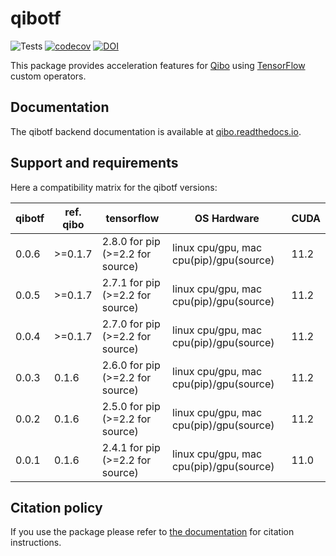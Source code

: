 # qibotf

![Tests](https://github.com/qiboteam/qibotf/workflows/Tests/badge.svg)
[![codecov](https://codecov.io/gh/qiboteam/qibotf/branch/main/graph/badge.svg?token=0MRXUA7SZ0)](https://codecov.io/gh/qiboteam/qibotf)
[![DOI](https://zenodo.org/badge/241307936.svg)](https://zenodo.org/badge/latestdoi/241307936)

This package provides acceleration features for [Qibo](https://github.com/qiboteam/qibo) using [TensorFlow](https://github.com/tensorflow/tensorflow) custom operators.

## Documentation

The qibotf backend documentation is available at [qibo.readthedocs.io](https://qibo.readthedocs.io/en/stable/installation.html).

## Support and requirements

Here a compatibility matrix for the qibotf versions:

| qibotf | ref. qibo | tensorflow                       | OS Hardware                             | CUDA |
|--------|-----------|----------------------------------|-----------------------------------------|------|
| 0.0.6  | >=0.1.7   | 2.8.0 for pip (>=2.2 for source) | linux cpu/gpu, mac cpu(pip)/gpu(source) | 11.2 |
| 0.0.5  | >=0.1.7   | 2.7.1 for pip (>=2.2 for source) | linux cpu/gpu, mac cpu(pip)/gpu(source) | 11.2 |
| 0.0.4  | >=0.1.7   | 2.7.0 for pip (>=2.2 for source) | linux cpu/gpu, mac cpu(pip)/gpu(source) | 11.2 |
| 0.0.3  |   0.1.6   | 2.6.0 for pip (>=2.2 for source) | linux cpu/gpu, mac cpu(pip)/gpu(source) | 11.2 |
| 0.0.2  |   0.1.6   | 2.5.0 for pip (>=2.2 for source) | linux cpu/gpu, mac cpu(pip)/gpu(source) | 11.2 |
| 0.0.1  |   0.1.6   | 2.4.1 for pip (>=2.2 for source) | linux cpu/gpu, mac cpu(pip)/gpu(source) | 11.0 |

## Citation policy

If you use the package please refer to [the documentation](https://qibo.readthedocs.io/en/stable/appendix/citing-qibo.html) for citation instructions.
